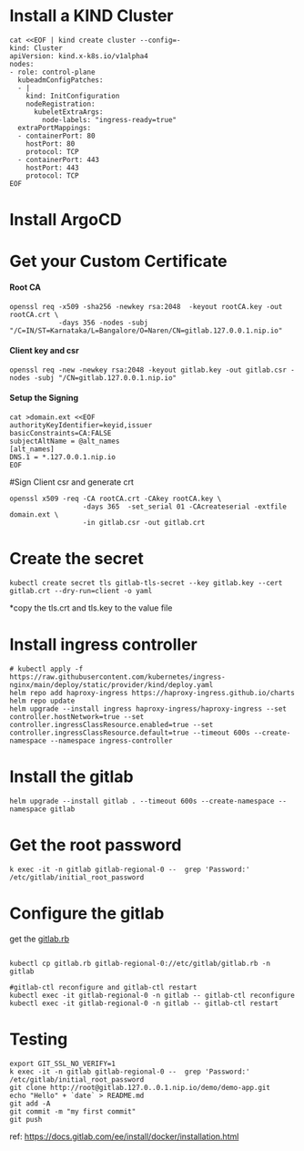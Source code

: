 # Install a KIND Cluster

```
cat <<EOF | kind create cluster --config=-
kind: Cluster
apiVersion: kind.x-k8s.io/v1alpha4
nodes:
- role: control-plane
  kubeadmConfigPatches:
  - |
    kind: InitConfiguration
    nodeRegistration:
      kubeletExtraArgs:
        node-labels: "ingress-ready=true"
  extraPortMappings:
  - containerPort: 80
    hostPort: 80
    protocol: TCP
  - containerPort: 443
    hostPort: 443
    protocol: TCP
EOF
```

# Install ArgoCD

# Get your Custom Certificate

#### Root CA

```
openssl req -x509 -sha256 -newkey rsa:2048  -keyout rootCA.key -out rootCA.crt \
            -days 356 -nodes -subj "/C=IN/ST=Karnataka/L=Bangalore/O=Naren/CN=gitlab.127.0.0.1.nip.io"
```

#### Client key and csr

```
openssl req -new -newkey rsa:2048 -keyout gitlab.key -out gitlab.csr -nodes -subj "/CN=gitlab.127.0.0.1.nip.io"
```

#### Setup the Signing

```
cat >domain.ext <<EOF
authorityKeyIdentifier=keyid,issuer
basicConstraints=CA:FALSE
subjectAltName = @alt_names
[alt_names]
DNS.1 = *.127.0.0.1.nip.io
EOF
```

#Sign Client csr and generate crt

```
openssl x509 -req -CA rootCA.crt -CAkey rootCA.key \
                  -days 365  -set_serial 01 -CAcreateserial -extfile domain.ext \
                  -in gitlab.csr -out gitlab.crt
```

# Create the secret

```
kubectl create secret tls gitlab-tls-secret --key gitlab.key --cert gitlab.crt --dry-run=client -o yaml
```

\*copy the tls.crt and tls.key to the value file

# Install ingress controller

```
# kubectl apply -f https://raw.githubusercontent.com/kubernetes/ingress-nginx/main/deploy/static/provider/kind/deploy.yaml
helm repo add haproxy-ingress https://haproxy-ingress.github.io/charts
helm repo update
helm upgrade --install ingress haproxy-ingress/haproxy-ingress --set controller.hostNetwork=true --set controller.ingressClassResource.enabled=true --set controller.ingressClassResource.default=true --timeout 600s --create-namespace --namespace ingress-controller

```

# Install the gitlab

```
helm upgrade --install gitlab . --timeout 600s --create-namespace --namespace gitlab

```

# Get the root password

```
k exec -it -n gitlab gitlab-regional-0 --  grep 'Password:' /etc/gitlab/initial_root_password
```

# Configure the gitlab

get the [gitlab.rb](resources/gitlab.rb)

```

kubectl cp gitlab.rb gitlab-regional-0://etc/gitlab/gitlab.rb -n gitlab

#gitlab-ctl reconfigure and gitlab-ctl restart
kubectl exec -it gitlab-regional-0 -n gitlab -- gitlab-ctl reconfigure
kubectl exec -it gitlab-regional-0 -n gitlab -- gitlab-ctl restart
```

# Testing

```
export GIT_SSL_NO_VERIFY=1
k exec -it -n gitlab gitlab-regional-0 --  grep 'Password:' /etc/gitlab/initial_root_password
git clone http://root@gitlab.127.0..0.1.nip.io/demo/demo-app.git
echo "Hello" + `date` > README.md
git add -A
git commit -m "my first commit"
git push
```

ref: https://docs.gitlab.com/ee/install/docker/installation.html
